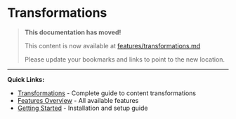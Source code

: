 # Transformations

> **This documentation has moved!**
> 
> This content is now available at [features/transformations.md](features/transformations.md)
> 
> Please update your bookmarks and links to point to the new location.

---

**Quick Links:**
- [Transformations](features/transformations.md) - Complete guide to content transformations
- [Features Overview](features/index.md) - All available features
- [Getting Started](getting-started/index.md) - Installation and setup guide